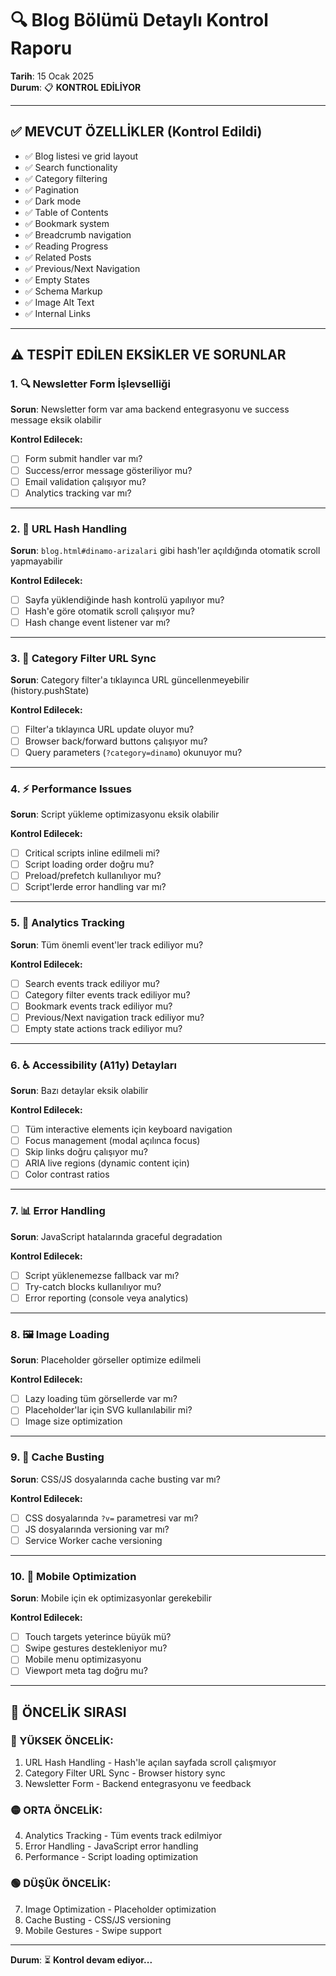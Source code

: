 # 🔍 Blog Bölümü Detaylı Kontrol Raporu
**Tarih**: 15 Ocak 2025  
**Durum**: 📋 **KONTROL EDİLİYOR**

---

## ✅ MEVCUT ÖZELLİKLER (Kontrol Edildi)

- ✅ Blog listesi ve grid layout
- ✅ Search functionality
- ✅ Category filtering
- ✅ Pagination
- ✅ Dark mode
- ✅ Table of Contents
- ✅ Bookmark system
- ✅ Breadcrumb navigation
- ✅ Reading Progress
- ✅ Related Posts
- ✅ Previous/Next Navigation
- ✅ Empty States
- ✅ Schema Markup
- ✅ Image Alt Text
- ✅ Internal Links

---

## ⚠️ TESPİT EDİLEN EKSİKLER VE SORUNLAR

### 1. 🔍 Newsletter Form İşlevselliği
**Sorun**: Newsletter form var ama backend entegrasyonu ve success message eksik olabilir

**Kontrol Edilecek:**
- [ ] Form submit handler var mı?
- [ ] Success/error message gösteriliyor mu?
- [ ] Email validation çalışıyor mu?
- [ ] Analytics tracking var mı?

---

### 2. 📱 URL Hash Handling
**Sorun**: `blog.html#dinamo-arizalari` gibi hash'ler açıldığında otomatik scroll yapmayabilir

**Kontrol Edilecek:**
- [ ] Sayfa yüklendiğinde hash kontrolü yapılıyor mu?
- [ ] Hash'e göre otomatik scroll çalışıyor mu?
- [ ] Hash change event listener var mı?

---

### 3. 🔗 Category Filter URL Sync
**Sorun**: Category filter'a tıklayınca URL güncellenmeyebilir (history.pushState)

**Kontrol Edilecek:**
- [ ] Filter'a tıklayınca URL update oluyor mu?
- [ ] Browser back/forward buttons çalışıyor mu?
- [ ] Query parameters (`?category=dinamo`) okunuyor mu?

---

### 4. ⚡ Performance Issues
**Sorun**: Script yükleme optimizasyonu eksik olabilir

**Kontrol Edilecek:**
- [ ] Critical scripts inline edilmeli mi?
- [ ] Script loading order doğru mu?
- [ ] Preload/prefetch kullanılıyor mu?
- [ ] Script'lerde error handling var mı?

---

### 5. 🎯 Analytics Tracking
**Sorun**: Tüm önemli event'ler track ediliyor mu?

**Kontrol Edilecek:**
- [ ] Search events track ediliyor mu?
- [ ] Category filter events track ediliyor mu?
- [ ] Bookmark events track ediliyor mu?
- [ ] Previous/Next navigation track ediliyor mu?
- [ ] Empty state actions track ediliyor mu?

---

### 6. ♿ Accessibility (A11y) Detayları
**Sorun**: Bazı detaylar eksik olabilir

**Kontrol Edilecek:**
- [ ] Tüm interactive elements için keyboard navigation
- [ ] Focus management (modal açılınca focus)
- [ ] Skip links doğru çalışıyor mu?
- [ ] ARIA live regions (dynamic content için)
- [ ] Color contrast ratios

---

### 7. 📊 Error Handling
**Sorun**: JavaScript hatalarında graceful degradation

**Kontrol Edilecek:**
- [ ] Script yüklenemezse fallback var mı?
- [ ] Try-catch blocks kullanılıyor mu?
- [ ] Error reporting (console veya analytics)

---

### 8. 🖼️ Image Loading
**Sorun**: Placeholder görseller optimize edilmeli

**Kontrol Edilecek:**
- [ ] Lazy loading tüm görsellerde var mı?
- [ ] Placeholder'lar için SVG kullanılabilir mi?
- [ ] Image size optimization

---

### 9. 🔄 Cache Busting
**Sorun**: CSS/JS dosyalarında cache busting var mı?

**Kontrol Edilecek:**
- [ ] CSS dosyalarında `?v=` parametresi var mı?
- [ ] JS dosyalarında versioning var mı?
- [ ] Service Worker cache versioning

---

### 10. 📱 Mobile Optimization
**Sorun**: Mobile için ek optimizasyonlar gerekebilir

**Kontrol Edilecek:**
- [ ] Touch targets yeterince büyük mü?
- [ ] Swipe gestures destekleniyor mu?
- [ ] Mobile menu optimizasyonu
- [ ] Viewport meta tag doğru mu?

---

## 🎯 ÖNCELİK SIRASI

### 🔴 YÜKSEK ÖNCELİK:
1. URL Hash Handling - Hash'le açılan sayfada scroll çalışmıyor
2. Category Filter URL Sync - Browser history sync
3. Newsletter Form - Backend entegrasyonu ve feedback

### 🟡 ORTA ÖNCELİK:
4. Analytics Tracking - Tüm events track edilmiyor
5. Error Handling - JavaScript error handling
6. Performance - Script loading optimization

### 🟢 DÜŞÜK ÖNCELİK:
7. Image Optimization - Placeholder optimization
8. Cache Busting - CSS/JS versioning
9. Mobile Gestures - Swipe support

---

**Durum**: ⏳ **Kontrol devam ediyor...**




